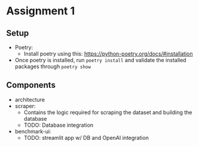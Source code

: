 # Assignment 1

## Setup
- Poetry:
  - Install poetry using this: https://python-poetry.org/docs/#installation
- Once poetry is installed, run `poetry install` and validate the installed packages through `poetry show`

## Components
- architecture
- scraper:
  - Contains the logic required for scraping the dataset and building the database
  - TODO: Database integration
- benchmark-ui:
  - TODO: streamlit app w/ DB and OpenAI integration
